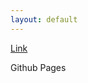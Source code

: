 ```yaml
---
layout: default
---
```



<script>
emailE=('info@' + 'dxartist.com')
document.write('<A href="mailto:' + emailE + '">' + emailE + '</a>')

</script>


<a href="http://blog.webjeda.com/how-to-add-share-buttons-to-jekyll#disqus_thread">Link</a>    

<div class="arrow_box">Github Pages</div>


<style>
    
    
    .arrow_right {
    font: 14px/1.5 'PT Sans',serif;
    background: #5B92C6;
    border-radius: 3px 0 0 3px;
    color: #FFFFFF;
    display: inline-block;
    height: 26px;
    line-height: 26px;
    padding: 0 20px 0 23px;
    position: relative;
    margin: 0 10px 10px 0;
    text-decoration: none!important;
    -webkit-transition: color .2s;
}

.arrow-right:before {
    background: #fff;
    border-radius: 10px;
    box-shadow: inset 0 1px rgba(0,0,0,.25);
    content: '';
    height: 6px;
    left: 10px;
    position: absolute;
    width: 6px;
    top: 10px;
}
.arrow-right:after {
    background: #fff;
    border-bottom: 13px solid transparent;
    border-left: 10px solid #5B92C6;
    border-top: 13px solid transparent;
    content: '';
    position: absolute;
    right: 0;
    top: 0;
}
</style>